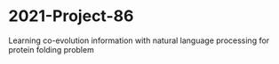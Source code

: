 # 2021-Project-86
Learning co-evolution information with natural language processing for protein folding problem
